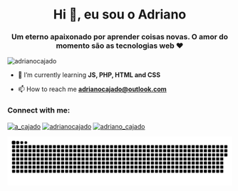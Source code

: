 <h1 align="center">Hi 👋, eu sou o Adriano</h1>
<h3 align="center">Um eterno apaixonado por aprender coisas novas. O amor do momento são as tecnologias web ❤️</h3>

<p align="left"> <img src="https://komarev.com/ghpvc/?username=adrianocajado&label=Profile%20views&color=0e75b6&style=flat" alt="adrianocajado" /> </p>



- 🌱 I’m currently learning **JS, PHP, HTML and CSS**

- 📫 How to reach me **adrianocajado@outlook.com**

<h3 align="left">Connect with me:</h3>
<p align="left">
<a href="https://twitter.com/a_cajado" target="blank"><img align="center" src="https://raw.githubusercontent.com/rahuldkjain/github-profile-readme-generator/master/src/images/icons/Social/twitter.svg" alt="a_cajado" height="30" width="40" /></a>
<a href="https://linkedin.com/in/adrianocajado" target="blank"><img align="center" src="https://raw.githubusercontent.com/rahuldkjain/github-profile-readme-generator/master/src/images/icons/Social/linked-in-alt.svg" alt="adrianocajado" height="30" width="40" /></a>
<a href="https://instagram.com/adriano_cajado" target="blank"><img align="center" src="https://raw.githubusercontent.com/rahuldkjain/github-profile-readme-generator/master/src/images/icons/Social/instagram.svg" alt="adriano_cajado" height="30" width="40" /></a>
</p>



![Gits Snake Revenge Animation](https://github.com/VagnerBellacosa/VagnerBellacosa/blob/main/github-contribution-grid-snake.svg)

